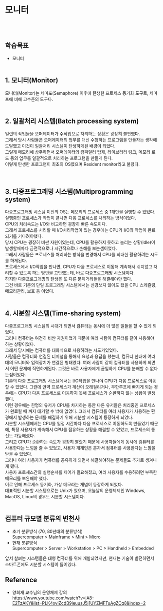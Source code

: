 # 모니터
<br></br>

## 학습목표
* 모니터
<br></br>

## 1. 모니터(Monitor)

모니터(Monitor)는 세마포(Semaphore) 이후에 탄생한 프로세스 동기화 도구로, 세마포에 비해 고수준의 도구다.
<br></br>

## 2. 일괄처리 시스템(Batch processing system)

일련의 작업들을 오퍼레이터가 수작업으로 처리하는 상황은 굉장히 불편했다.  
그래서 당시 사람들은 오퍼레이터의 업무를 대신 수행하는 프로그램을 만들자는 생각에 도달했고 이것이 일괄처리 시스템이 탄생하게된 배경이 되었다.  
그렇게 메모리에 상주하면서 오퍼레이터의 컴파일러 탑재, 라이브러리 링크, 메모리 로드 등의 업무를 일괄적으로 처리하는 프로그램을 만들게 된다.  
이렇게 탄생한 프로그램이 최초의 OS였으며 Resident monitor라고 불렸다.  
<br></br>

## 3. 다중프로그래밍 시스템(Multiprogramming system)

다중프로그래밍 시스템 이전의 OS는 메모리의 프로세스 중 1개만을 실행할 수 있었다.  
실행중인 프로세스가 작업이 끝나면 다음 프로세스를 처리하는 방식이었다.  
CPU의 처리속도는 I/O와 비교하면 굉장히 빠른 속도이다.  
그래서 프로세스를 처리할 때 I/O처리작업이 있는 경우에는 CPU가 I/O의 작업이 완료되기를 기다려야했다.  
당시 CPU는 굉장히 비싼 자원이었는데, CPU를 활용하지 못하고 놀리는 상황(Idle)이 발생할때마다 금전적으로나 시간적으로나 손해를 보는셈이었다.  
그래서 사람들은 프로세스를 처리하는 방식을 변경해서 CPU를 최대한 활용하려는 시도를 하게된다.  
프로세스에서 I/O작업을 만나면, CPU가 다음 프로세스로 이동해 계속해서 쉬지않고 처리할 수 있도록 하는 방안을 고안했는데, 바로 다중프로그래밍 시스템이다.  
하지만 다중프로그래밍의 탄생은 또 다른 문제거리들을 해결해야만 했다.  
그건 바로 기존의 단일 프로그래밍 시스템에서는 신경쓰지 않아도 됐을 CPU 스케쥴링, 메모리관리, 보호 등 이었다.
<br></br>

## 4. 시분할 시스템(Time-sharing system)

다중프로그래밍 시스템의 시대가 되면서 컴퓨터는 동시에 더 많은 일들을 할 수 있게 되었다.  
그러나 컴퓨터는 여전히 비싼 자원이었기 때문에 여러 사람이 컴퓨터를 같이 사용해야 하는 상황이었다.  
그래서 당시에는 컴퓨터를 대화식으로 사용하려는 시도가있었다.  
사람들은 컴퓨터와 연결된 터미널을 통해서 요청과 응답을 했는데, 컴퓨터 한대에 여러대의 모니터와 입력장치가 연결된 형태였다.
여러 사람이 같이 컴퓨터를 사용하게 되면서 어떤 문제에 직면하게된다.
그것은 바로 사용자에게 균일하게 CPU를 분배할 수 없다는점이었다.   
기존의 다중 프로그래밍 시스템에서는 I/O작업을 만나야 CPU가 다음 프로세스로 이동할 수 있었다.
그런데 만약 프로세스가 계산이 오래걸리거나, 무한루프에 빠지게 되는 경우에는 CPU가 다음 프로세스로 이동하지 못해 프로세스가 순환하지 않는 상황이 발생했다.  
이런 경우에는 한명의 유저가 CPU를 차지하는 동안 다른 유저들은 처리중인 프로세스가 완료될 때 까지 대기할 수 밖에 없었다.
그래서 컴퓨터를 여러 사용자가 사용하는 환경에서 발생하는 문제를 해결하기 위해 시분할 시스템이 등장하게 되었다.  
시분할 시스템에서는 CPU를 일정 시간마다 다음 프로세스로 이동하도록 만들었기 때문에, 특정 사용자가 계속해서 CPU를 점유하는 상황을 해결할 수 있었고, 프로세스의 통신도 가능해졌다.  
그리고 CPU가 순환하는 속도가 굉장히 빨랐기 때문에 사용자들에게 동시에 컴퓨터를 사용한다는 느낌을 줄 수 있었고, 사용자 개개인은 혼자서 컴퓨터를 사용한다는 느낌을 받을 수 있었다.  
그러나 여러 사용자가 컴퓨터를 공유하게 되면서 해결해야하는 문제들도 추가로 생겨나게 됐다.  
사용자 프로세스간의 실행순서를 제어가 필요해졌고, 여러 사용자를 수용하려면 부족한 메모리를 보완해야 했다.  
이로 인해 프로세스 동기화, 가상 메모라는 개념이 등장하게 되었다.  
대표적인 시분할 시스템으로는 Unix가 있으며, 오늘날의 운영체제인 Windows, MacOS, Linux의 경우도 시분할 시스템이다.
<br></br>

## 컴퓨터 규모별 분류의 변천사
* 초기 분류방식 (70, 80년대의 분류방식)  
Supercomputer > Mainframe > Mini > Micro
* 현재 분류방식  
Supercomputer > Server > Workstation > PC > Handheld > Embedded

앞서 살펴본 시스템들은 대형 컴퓨터를 위해 개발되었지만, 현재는 기술이 발전하면서 스마트폰에도 시분할 시스템이 들어있다.  
## Reference
* 양희재 교수님의 운영체제 강의  
https://www.youtube.com/watch?v=jA8-E2TzAKY&list=PLK4xviZcdB9ieuusJ5j1UYZMFTuAgZCq8&index=2